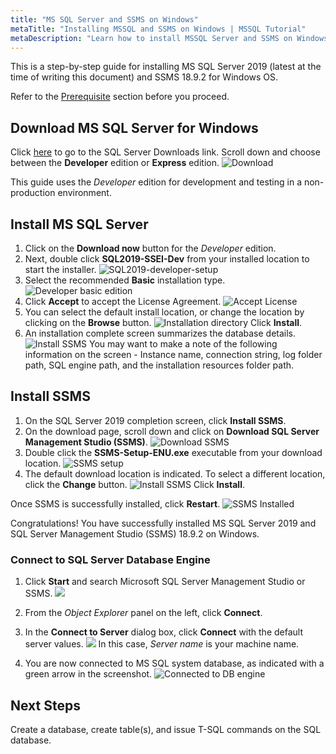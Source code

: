 ```yaml
---
title: "MS SQL Server and SSMS on Windows"
metaTitle: "Installing MSSQL and SSMS on Windows | MSSQL Tutorial"
metaDescription: "Learn how to install MSSQL Server and SSMS on Windows by following this step by step instructions guide"
---
```


This is a step-by-step guide for installing MS SQL Server 2019 (latest at the time of writing this document) and SSMS 18.9.2 for Windows OS.

Refer to the [Prerequisite](1-prerequisite.md) section before you proceed.

## Download MS SQL Server for Windows

Click [here](https://www.microsoft.com/en-us/sql-server/sql-server-downloads) to go to the SQL Server Downloads link.
Scroll down and choose between the **Developer** edition or **Express** edition.
![Download](https://graphql-engine-cdn.hasura.io/learn-hasura/assets/database-mssql/download.png)

   This guide uses the *Developer* edition for development and testing in a non-production environment.

## Install MS SQL Server

1. Click on the **Download now** button for the *Developer* edition.
1. Next, double click **SQL2019-SSEI-Dev** from your installed location to start the installer.
![SQL2019-developer-setup](https://graphql-engine-cdn.hasura.io/learn-hasura/assets/database-mssql/SQL2019-developer-setup.png)
1. Select the recommended **Basic** installation type.
![Developer basic edition](https://graphql-engine-cdn.hasura.io/learn-hasura/assets/database-mssql/developer-basic-edition.png)
1. Click **Accept** to accept the License Agreement.
![Accept License](https://graphql-engine-cdn.hasura.io/learn-hasura/assets/database-mssql/license.png)
1. You can select the default install location, or change the location by clicking on the **Browse** button.
![Installation directory](https://graphql-engine-cdn.hasura.io/learn-hasura/assets/database-mssql/install-location.png)
Click **Install**.
1. An installation complete screen summarizes the database details.
![Install SSMS](https://graphql-engine-cdn.hasura.io/learn-hasura/assets/database-mssql/install-ssms.png)
 You may want to make a note of the following information on the screen - Instance name, connection string, log folder path, SQL engine path, and the installation resources folder path.

## Install SSMS

1. On the SQL Server 2019 completion screen, click **Install SSMS**.
1. On the download page, scroll down and click on **Download SQL Server Management Studio (SSMS)**.
![Download SSMS](https://graphql-engine-cdn.hasura.io/learn-hasura/assets/database-mssql/download-ssms.png)
1. Double click the **SSMS-Setup-ENU.exe** executable from your download location.
![SSMS setup](https://graphql-engine-cdn.hasura.io/learn-hasura/assets/database-mssql/ssms-setup.png)
1. The default download location is indicated. To select a different location, click the **Change** button.
![Install SSMS](https://graphql-engine-cdn.hasura.io/learn-hasura/assets/database-mssql/ssms-location.png)
Click **Install**.

Once SSMS is successfully installed, click **Restart**.
![SSMS Installed](https://graphql-engine-cdn.hasura.io/learn-hasura/assets/database-mssql/ssms-installed.png)

Congratulations! You have successfully installed MS SQL Server 2019 and SQL Server Management Studio (SSMS) 18.9.2 on Windows.

### Connect to SQL Server Database Engine

1. Click **Start** and search Microsoft SQL Server Management Studio or SSMS.
![](https://graphql-engine-cdn.hasura.io/learn-hasura/assets/database-mssql/select-ssms.png)
1. From the *Object Explorer* panel on the left, click **Connect**.
1. In the **Connect to Server** dialog box, click **Connect** with the default server values.
![](https://graphql-engine-cdn.hasura.io/learn-hasura/assets/database-mssql/connect-to-server.png)
In this case, *Server name* is your machine name.

1. You are now connected to MS SQL system database, as indicated with a green arrow in the screenshot.
![Connected to DB engine](https://graphql-engine-cdn.hasura.io/learn-hasura/assets/database-mssql/dbengine-connect.png)

## Next Steps

Create a database, create table(s), and issue T-SQL commands on the SQL database.
